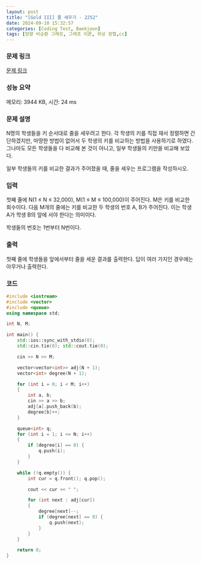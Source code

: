 ```yaml
---
layout: post
title: "[Gold III] 줄 세우기 - 2252"
date: 2024-09-10 15:32:57
categories: [Coding Test, Baekjoon]
tags: [방향 비순환 그래프, 그래프 이론, 위상 정렬,cc]
---
```


### 문제 링크

[문제 링크](https://www.acmicpc.net/problem/2252)

### 성능 요약

메모리: 3944 KB, 시간: 24 ms

### 문제 설명

<p>N명의 학생들을 키 순서대로 줄을 세우려고 한다. 각 학생의 키를 직접 재서 정렬하면 간단하겠지만, 마땅한 방법이 없어서 두 학생의 키를 비교하는 방법을 사용하기로 하였다. 그나마도 모든 학생들을 다 비교해 본 것이 아니고, 일부 학생들의 키만을 비교해 보았다.</p>

<p>일부 학생들의 키를 비교한 결과가 주어졌을 때, 줄을 세우는 프로그램을 작성하시오.</p>

### 입력

 <p>첫째 줄에 N(1 ≤ N ≤ 32,000), M(1 ≤ M ≤ 100,000)이 주어진다. M은 키를 비교한 회수이다. 다음 M개의 줄에는 키를 비교한 두 학생의 번호 A, B가 주어진다. 이는 학생 A가 학생 B의 앞에 서야 한다는 의미이다.</p>

<p>학생들의 번호는 1번부터 N번이다.</p>

### 출력

 <p>첫째 줄에 학생들을 앞에서부터 줄을 세운 결과를 출력한다. 답이 여러 가지인 경우에는 아무거나 출력한다.</p>

### 코드

```cc
#include <iostream>
#include <vector>
#include <queue>
using namespace std;

int N, M;

int main() {
	std::ios::sync_with_stdio(0);
	std::cin.tie(0); std::cout.tie(0);

	cin >> N >> M;

	vector<vector<int>> adj(N + 1);
	vector<int> degree(N + 1);

	for (int i = 0; i < M; i++)
	{
		int a, b;
		cin >> a >> b;
		adj[a].push_back(b);
		degree[b]++;
	}

	queue<int> q;
	for (int i = 1; i <= N; i++)
	{
		if (degree[i] == 0) {
			q.push(i);
		}
	}

	while (!q.empty()) {
		int cur = q.front(); q.pop();

		cout << cur << " ";

		for (int next : adj[cur])
		{
			degree[next]--;
			if (degree[next] == 0) {
				q.push(next);
			}
		}
	}

	return 0;
}

```

